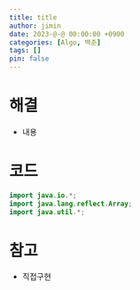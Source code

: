 ```yaml
---
title: title
author: jimin
date: 2023-@-@ 00:00:00 +0900
categories: [Algo, 백준]
tags: []
pin: false
---
```


# 해결

 - 내용

# 코드

```java
import java.io.*;
import java.lang.reflect.Array;
import java.util.*;
```

# 참고

 - 직접구현